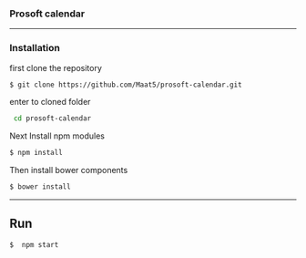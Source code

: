 ### Prosoft calendar
___


### Installation

first clone the repository
```sh
$ git clone https://github.com/Maat5/prosoft-calendar.git
```

enter to cloned folder
``` sh
 cd prosoft-calendar
```

Next Install npm modules

```sh
$ npm install
```

Then install bower components

```sh
$ bower install
```

---

## Run
```sh
$  npm start
```
